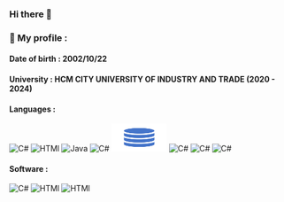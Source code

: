 ### Hi there 👋

<!--
**phuocyen/phuocyen** is a ✨ _special_ ✨ repository because its `README.md` (this file) appears on your GitHub profile.

Here are some ideas to get you started:

- 🔭 I’m currently working on ...
- 🌱 I’m currently learning ...
- 👯 I’m looking to collaborate on ...
- 🤔 I’m looking for help with ...
- 💬 Ask me about ...
- 📫 How to reach me: ...
- 😄 Pronouns: ...
- ⚡ Fun fact: ...
-->
### 🌱 My profile : 
#### Date of birth : 2002/10/22 
#### University : HCM CITY UNIVERSITY OF INDUSTRY AND TRADE (2020 - 2024)
#### Languages : 
<div>
  <img src="https://i2.wp.com/www.ppsystems.se/wp-content/uploads/2017/03/C-logo.jpg?ssl=1" alt="C#" width="100px" height="50px">
  <img src="https://seeklogo.com/images/H/html5-without-wordmark-color-logo-14D252D878-seeklogo.com.png" alt="HTMl" width="100px" height="50px">
  <img src="https://seeklogo.com/images/C/css-3-logo-023C1A7171-seeklogo.com.png" alt="Java" width="100px" height="50px">
  <img src="https://nearfile.com/wp-content/uploads/2018/12/java-43-569305.png" alt="C#" width="100px" height="50px">
  <img src="https://raw.githubusercontent.com/github/explore/80688e429a7d4ef2fca1e82350fe8e3517d3494d/topics/sql/sql.png" alt="C#" width="100px" height="50px">
  <img src="https://images.crunchbase.com/image/upload/t_cb-default-original/hva1nqwzqbhjm4g75ccc" alt="C#" width="100px" height="50px">
    <img src="https://seeklogo.com/images/M/mongodb-logo-D13D67C930-seeklogo.com.png" alt="C#" width="100px" height="50px">
      <img src="https://cdn.icon-icons.com/icons2/2699/PNG/512/sqlite_logo_icon_169724.png" alt="C#" width="100px" height="50px">
        
</div>

#### Software :
<div>
 <img src="https://upload.wikimedia.org/wikipedia/commons/thumb/5/59/Visual_Studio_Icon_2019.svg/512px-Visual_Studio_Icon_2019.svg.png" alt="C#" width="100px" height="50px">
  <img src="https://upload.wikimedia.org/wikipedia/commons/thumb/a/af/Adobe_Photoshop_CC_icon.svg/2101px-Adobe_Photoshop_CC_icon.svg.png" alt="HTMl" width="100px" height="50px">
   <img src="https://1000logos.net/wp-content/uploads/2020/06/Illustrator-Logo.png" alt="HTMl" width="100px" height="50px">
</div>
